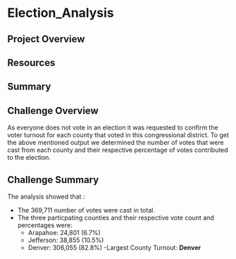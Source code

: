 # Election_Analysis
## Project Overview
## Resources
## Summary
## Challenge Overview
As everyone does not vote in an election it was requested to confirm the voter turnout for each county that voted in this congressional district. To get the above mentioned output we determined the number of votes that were cast from each county and their respective percentage of votes contributed to the election.
## Challenge Summary
The analysis showed that :
- The 369,711 number of votes were cast in total.
- The three particpating counties and their respective vote count and percentages were:
  - Arapahoe: 24,801 (6.7%)
  - Jefferson: 38,855 (10.5%)
  - Denver: 306,055 (82.8%)
-Largest County Turnout: **Denver**

